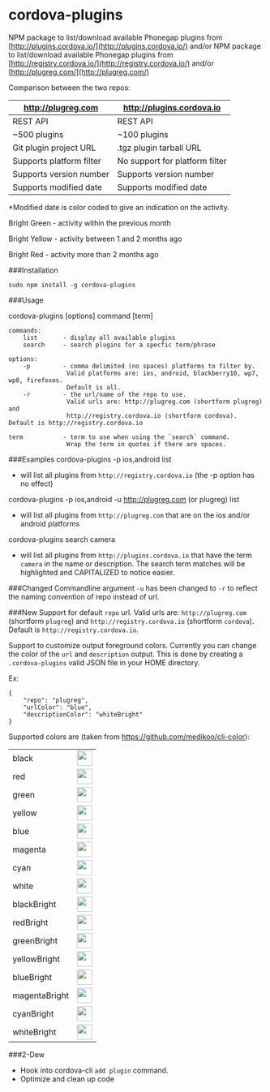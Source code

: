 cordova-plugins
===============

NPM package to list/download available Phonegap plugins from [http://plugins.cordova.io/](http://plugins.cordova.io/) and/or
NPM package to list/download available Phonegap plugins from [http://registry.cordova.io/](http://registry.cordova.io/) and/or
[http://plugreg.com/](http://plugreg.com/)

Comparison between the two repos:

http://plugreg.com | http://plugins.cordova.io
--- | ---
REST API | REST API
~500 plugins | ~100 plugins
Git plugin project URL | .tgz plugin tarball URL
Supports platform filter | No support for platform filter
Supports version number | Supports version number
Supports modified date | Supports modified date


*Modified date is color coded to give an indication on the activity.

Bright Green - activity within the previous month

Bright Yellow - activity between 1 and 2 months ago

Bright Red - activity more than 2 months ago


###Installation

`sudo npm install -g cordova-plugins`


###Usage

cordova-plugins [options] command [term]
```
commands:
    list       - display all available plugins
    search     - search plugins for a specfic term/phrase

options:
    -p         - comma delimited (no spaces) platforms to filter by.
                Valid platforms are: ios, android, blackberry10, wp7, wp8, firefoxos.
                Default is all.
    -r         - the url/name of the repo to use.
                Valid urls are: http://plugreg.com (shortform plugreg) and
                http://registry.cordova.io (shortform cordova). Default is http://registry.cordova.io

term           - term to use when using the `search` command.
                Wrap the term in quotes if there are spaces.

```

###Examples
cordova-plugins -p ios,android list

- will list all plugins from `http://registry.cordova.io` (the -p option has no effect)

cordova-plugins -p ios,android -u http://plugreg.com (or plugreg) list

- will list all plugins from `http://plugreg.com` that are on the ios and/or android platforms

cordova-plugins search camera

- will list all plugins from `http://plugins.cordova.io` that have the term `camera` in the name or description.  The search term matches will be highlighted and CAPITALIZED to notice easier.

###Changed
Commandline argument `-u` has been changed to `-r` to reflect the naming convention of repo instead of url.

###New
Support for default `repo` url. Valid urls are: `http://plugreg.com` (shortform `plugreg`) and `http://registry.cordova.io` (shortform `cordova`). Default is `http://registry.cordova.io`.

Support to customize output foreground colors. Currently you can change the color of the `url` and `description` output.  This is done by creating a `.cordova-plugins` valid JSON file in your HOME directory.

Ex:
```
{
    "repo": "plugreg",
    "urlColor": "blue",
    "descriptionColor": "whiteBright"
}
```

Supported colors are (taken from https://github.com/medikoo/cli-color):

<table>
  <tbody>
    <tr><td>black</td><td><img src="http://medyk.org/colors/000000.png" width="30" height="30" /></td></tr>
    <tr><td>red</td><td><img src="http://medyk.org/colors/800000.png" width="30" height="30" /></td></tr>
    <tr><td>green</td><td><img src="http://medyk.org/colors/008000.png" width="30" height="30" /></td></tr>
    <tr><td>yellow</td><td><img src="http://medyk.org/colors/808000.png" width="30" height="30" /></td></tr>
    <tr><td>blue</td><td><img src="http://medyk.org/colors/000080.png" width="30" height="30" /></td></tr>
    <tr><td>magenta</td><td><img src="http://medyk.org/colors/800080.png" width="30" height="30" /></td></tr>
    <tr><td>cyan</td><td><img src="http://medyk.org/colors/008080.png" width="30" height="30" /></td></tr>
    <tr><td>white</td><td><img src="http://medyk.org/colors/c0c0c0.png" width="30" height="30" /></td></tr>
    <tr><td>blackBright</td><td><img src="http://medyk.org/colors/808080.png" width="30" height="30" /></td></tr>
    <tr><td>redBright</td><td><img src="http://medyk.org/colors/ff0000.png" width="30" height="30" /></td></tr>
    <tr><td>greenBright</td><td><img src="http://medyk.org/colors/00ff00.png" width="30" height="30" /></td></tr>
    <tr><td>yellowBright</td><td><img src="http://medyk.org/colors/ffff00.png" width="30" height="30" /></td></tr>
    <tr><td>blueBright</td><td><img src="http://medyk.org/colors/0000ff.png" width="30" height="30" /></td></tr>
    <tr><td>magentaBright</td><td><img src="http://medyk.org/colors/ff00ff.png" width="30" height="30" /></td></tr>
    <tr><td>cyanBright</td><td><img src="http://medyk.org/colors/00ffff.png" width="30" height="30" /></td></tr>
    <tr><td>whiteBright</td><td><img src="http://medyk.org/colors/ffffff.png" width="30" height="30" /></td></tr>
  </tbody>
</table>

###2-Dew

- Hook into cordova-cli `add plugin` command.
- Optimize and clean up code


